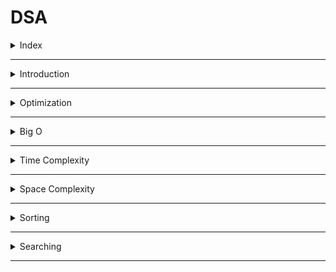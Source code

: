 # DSA

<details>
<summary>Index</summary>

## Index
* Introduction
* Optimization
* Big O
* Time Complexity
* Space Complexity
* Sorting
* Searching
</details>

---

<details>
<summary>Introduction</summary>

## Introduction
* __DSA__ stands for __Data Structures & Algorithms__.
* DSA helps find the best way to solve a problem.
* Data Structures allow us to store and organize data efficiently, We can easily access and perform operations on the data.
* Algorithms are the step-by-step processes used to achieve a desired result.

![DSA](./Assets/00-dsa-basics/01-dsa.png)

### Why DSA ?
* DSA makes you a better Software Engineer.
* with DSA, we can run the application with Less Memory and Less Time.

### Data Structures
1. String & Array
2. Linked List
3. Stack & Queue
4. Trees
5. Heaps
6. Graphs

### Algorithms
1. Sorting
    * Bubble
    * Selection
    * Insertion
    * Quick
2. Searching
    * Linear
    * Binary

</details>

---

<details>
<summary>Optimization</summary>

## Optimization

Steps : 
1. First, write the code for production.
2. Then, think about optimizing the algorithm.

### Example
Task : Find the sum of the first n natural numbers.

### Initial Approach
* Algorithm : __for-loop__
* Time Complexity: __O(n)__

```js
    const n = 100000000000
    let sum = 0;
    for (let i=1; i<=n; i++) {
        // O(n)
        sum += i;
    }
    console.log(sum)
```

### Optimized Approach
* Algorithm : __Mathematical formula__
* Time Complexity: __O(1)__

```js
    const n = 100000000000
    let sum = n * (n+1)/2  // O(1)
    console.log(sum)
```

</details>

---

<details>
<summary>Big O</summary>

## Big O
* __Big O__ notation helps us understand how algorithms perform by checking their efficiency.
* We can calculate the __Time complexity__ and __Space complexity__ by using __Big O__ notation.
* Time complexity tells us how the runtime of an algorithm changes with a larger input.
* Space complexity tells us how much memory the algorithm uses with a larger input.

</details>

---

<details>
<summary>Time Complexity</summary>

##  Time Complexity
* Time complexity tells us how the runtime of an algorithm changes with a larger input.
* Its depending on Operating system like window, mac os...etc.

`Time Complexity -> Less Time -> Decrease the Number of Operations`

1. Constant Time 
2. Linear Time
3. Quadratic Time
4. Logarithmic Time
5. Sorting 
6. Recursion

### Constant Time __O(1)__
Constant time complexity means that the algorithm always takes the same amount of time to run, irrespective of the input size.

```js 
// 01 Arithmetic Operations -> +, -, *, /, %
const sum = 2 + 3; // O(1)

// 02 Comparison Operations ->  ==, !=, <, >, <=,  >=
const isEven = 10 % 2 === 0; // O(1)

// 03 Boolean Operations -> !, &&, ||
const isTrue = true && false; // O(1)

// 04 Accessing Properties of Objects
const person = { name: "Alice" }; 
const name = person.name; // O(1)

// 05 Accessing elements by index

// Array
const colors = ["red", "green", "blue"];
const firstColor = colors[2]; // O(1)

// String 
const message = "Hello"; 
const firstChar = message[2]; // O(1)


// 06 calculate Length

// Array
const numbers = [1, 2, 3]; 
const arrayLength = numbers.length; // O(1)

// String
     const greeting = "Welcome"; 
     const stringLength = greeting.length; // O(1)

// 07 Mathematical Formula
// sum of n natural numbers (1-100)
const n = 1000;
const sum = n(n+1)/2 // O(1)
```

### Linear Time __O(n)__
Linear time complexity means that as the input size increases, the algorithm's runtime also increases in a linear manner.

```js
// Array Traverse
   const arr = [1, 2, 3, 4, 5];
   for (let i=0; i<arr.length; i++) {
        // O(n)
       console.log(arr[i]); 
   }
```

### Quadratic Time __O(n^2)__
Quadratic time complexity means that as the input size increases, the runtime of the algorithm grows quadratically.

Quadratically : n input size
* [1] -> (1*1)  -> 1 Iterations
* [1,2] -> (2*2) -> 4 Iterations
* [1,2,3] -> (3*3) -> 9 Iterations

   ```js
    // Nested Loops
    const arr = [1,2,3];

    for (let i=0; i<arr.length; i++) {
           for (let j=0; j<arr.length; j++) {
            // O(n^2)
               console.log(arr[i], arr[j]);
           }
       }

   ```

### Logarithmic Time
Logarithmic Time means that as the input size increases, the runtime of the algorithm grows logarithmically.
* Binary search ->  O(log n).
* Merge Sort -> O(n log n)

logarithmically : 
* 1 -> 0

### Recursion
Recursion with a time complexity of O(2^n) results in exponential growth in execution time with the input size.
```js
// Fibonacci
const fibonacci = n => {
    if (n <= 1) {
        return n;
    }
    return fibonacci(n - 1) + fibonacci(n - 2);
};

console.log("Fibonacci of 6:", fibonacci(6));
```

</details>

---

<details>
<summary>Space Complexity</summary>

## Space 
* How much memory take to execute the code is called __Space__ Complexity.
* Space COmplexity  : Less Memory

</details>

---

<details>
<summary>Sorting</summary>

## Sorting
* Bubble
* Selection
* Insertion
* Merge
* Quick
* Random Quick
* Counting
* Radix

### Bubble Sort
* Data Structure : Array
* Algorithm : Bubble Sort

Bubble sort compares adjacent elements in a list, swapping them if they're in the wrong order, repeating until everything is sorted.

<video src="./Assets/02-sorting/01-bubble-sort.mp4" controls></video>

```js 
unordered array

for loop to run length of array:
    for loop to run length of array:
       // O(n^2)
        if current element > next element:
            Swap their positions

print the output
```

### Selection Sort
* Data Structure: Array
* Algorithm: Selection Sort

 It repeatedly selects the smallest element from the unsorted part and swaps it with the element at the beginning of the unsorted part. This process continues until the entire list is sorted. The algorithm has a time complexity of O(n^2).

<video src="./Assets/02-sorting/02-selection-sort.mp4" controls></video>

```js
Unordered array

for loop to run length of array:
    take small_number_index from parent for loop
    for loop to run length of array:
        // O(n^2)
        if parent loop number is greater than child loop number:
            update small_number_index to child loop number index
    Swap their positions

print the output
```

### Insertion Sort
* Data Structure: Array
* Algorithm: Insertion Sort

Insertion sort iteratively inserts each element from an unsorted list into its correct position within a sorted portion of the list. 

<video src="./Assets/02-sorting/03-insertion-sort.mp4" controls></video>

```js
Unordered array

for loop to run length of array:
    save the current element as small_number
    for loop to run backwards length of the array:
        // O(n^2)
        if small_number < current element in the sorted portion:
            move the current element one position to the left
        else:
        break the loop

print the output
```

### Quick Sort
* Data Structure: Array
* Algorithm: Quick Sort
Quick Sort selects a pivot, divides the array into smaller and larger elements, recursively sorts these partitions, and combines them with the pivot to obtain a sorted array.

<video src="./Assets/02-sorting/04-quick-sort.mp4" controls></video>

```js
Unordered array

recursive function with arr as parameter:
  if arr length <= 1:
        return arr

  Choose a pivot element from the array (typically the first element)

  leftArray
  rigghtArray
  eaquaArray

  for loop to run length of array:
    - values less than the pivot are placed to the leftArray
    - values greater than the pivot are placed to the rightArray
    - values equal to the pivot are placed to the equalArray

  Recursively apply Quick Sort to the left and right subarrays

  Combine the sorted subarrays to form the final sorted array

call the quickSort with arr as parameter
print the output
```
</details>

---

<details>
<summary>Searching</summary>

## Searching
* Linear 
* Binary

### Linear
* Data Structure: Array
* Algorithm: Linear Search

Linear search checks each element in a list one by one for the target value, returning its index if found or "Not Found" otherwise. 

```js 
Unordered array
target value

for loop to run length of array:
    if found the target value:
        print the output
        break the loop
```

### Binary
* Data Structure: Array
* Algorithm: Binary Search

Binary search quickly finds a target value in a sorted array by repeatedly dividing the search range in half and checking the middle element, reducing the search area each time. This method is much faster than linear search.


```js
ordered array
target value


leftIndex
rightIndex
midIndex

while to run upto midValue equals to target:
    if target equal to midValue:
        print the output
        break the loop
    
    if target is lower than midValue:
        update rightIndex to midIndex
    else target is greater than midValue: 
        update leftIndex to midIndex   

    update midIndex
```
</details>

---